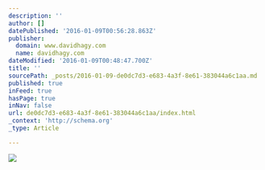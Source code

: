 ```yaml
---
description: ''
author: []
datePublished: '2016-01-09T00:56:28.863Z'
publisher:
  domain: www.davidhagy.com
  name: davidhagy.com
dateModified: '2016-01-09T00:48:47.700Z'
title: ''
sourcePath: _posts/2016-01-09-de0dc7d3-e683-4a3f-8e61-383044a6c1aa.md
published: true
inFeed: true
hasPage: true
inNav: false
url: de0dc7d3-e683-4a3f-8e61-383044a6c1aa/index.html
_context: 'http://schema.org'
_type: Article

---
```

![](http://www.davidhagy.com/wp-content/uploads/2015/04/authy_logo_red.png)